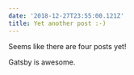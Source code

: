 ```yaml
---
date: '2018-12-27T23:55:00.121Z'
title: Yet another post :-)
---
```


Seems like there are four posts yet!

Gatsby is awesome.
